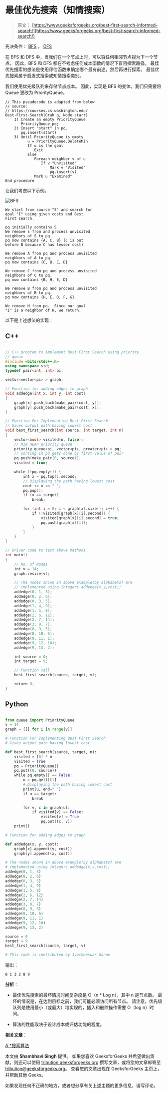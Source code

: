 # 最佳优先搜索（知情搜索）

> 原文： [https://www.geeksforgeeks.org/best-first-search-informed-search/](https://www.geeksforgeeks.org/best-first-search-informed-search/)

先决条件： [BFS](https://www.geeksforgeeks.org/breadth-first-traversal-for-a-graph/) ， [DFS](https://www.geeksforgeeks.org/depth-first-traversal-for-a-graph/)

在 BFS 和 DFS 中，当我们在一个节点上时，可以将任何相邻节点视为下一个节点。 因此，BFS 和 DFS 都在不考虑任何成本函数的情况下盲目探索路径。 最佳优先搜索的想法是使用评估函数来确定哪个最有前途，然后再进行探索。 最佳优先搜索属于启发式搜索或知情搜索类别。

我们使用优先级队列来存储节点成本。 因此，实现是 BFS 的变体，我们只需要将 Queue 更改为 PriorityQueue。

```
// This pseudocode is adapted from below 
// source:
// https://courses.cs.washington.edu/
Best-First-Search(Grah g, Node start)
    1) Create an empty PriorityQueue
       PriorityQueue pq;
    2) Insert "start" in pq.
       pq.insert(start)
    3) Until PriorityQueue is empty
          u = PriorityQueue.DeleteMin
          If u is the goal
             Exit
          Else
             Foreach neighbor v of u
                If v "Unvisited"
                    Mark v "Visited"                    
                    pq.insert(v)
             Mark u "Examined"                    
End procedure

```

让我们考虑以下示例。

![BFS](img/d9f8d4bd0c0b02c4e648e5afe6935159.png)

```
We start from source "S" and search for
goal "I" using given costs and Best
First search.

pq initially contains S
We remove s from and process unvisited
neighbors of S to pq.
pq now contains {A, C, B} (C is put
before B because C has lesser cost)

We remove A from pq and process unvisited
neighbors of A to pq.
pq now contains {C, B, E, D}

We remove C from pq and process unvisited
neighbors of C to pq.
pq now contains {B, H, E, D}

We remove B from pq and process unvisited
neighbors of B to pq.
pq now contains {H, E, D, F, G}

We remove H from pq.  Since our goal
"I" is a neighbor of H, we return.

```

以下是上述想法的实现：

## C++

```cpp

// C++ program to implement Best First Search using priority
// queue
#include <bits/stdc++.h>
using namespace std;
typedef pair<int, int> pi;

vector<vector<pi> > graph;

// Function for adding edges to graph
void addedge(int x, int y, int cost)
{
    graph[x].push_back(make_pair(cost, y));
    graph[y].push_back(make_pair(cost, x));
}

// Function For Implementing Best First Search
// Gives output path having lowest cost
void best_first_search(int source, int target, int n)
{
    vector<bool> visited(n, false);
    // MIN HEAP priority queue
    priority_queue<pi, vector<pi>, greater<pi> > pq;
    // sorting in pq gets done by first value of pair
    pq.push(make_pair(0, source));
    visited = true;

    while (!pq.empty()) {
        int x = pq.top().second;
        // Displaying the path having lowest cost
        cout << x << " ";
        pq.pop();
        if (x == target)
            break;

        for (int i = 0; i < graph[x].size(); i++) {
            if (!visited[graph[x][i].second]) {
                visited[graph[x][i].second] = true;
                pq.push(graph[x][i]);
            }
        }
    }
}

// Driver code to test above methods
int main()
{
    // No. of Nodes
    int v = 14;
    graph.resize(v);

    // The nodes shown in above example(by alphabets) are
    // implemented using integers addedge(x,y,cost);
    addedge(0, 1, 3);
    addedge(0, 2, 6);
    addedge(0, 3, 5);
    addedge(1, 4, 9);
    addedge(1, 5, 8);
    addedge(2, 6, 12);
    addedge(2, 7, 14);
    addedge(3, 8, 7);
    addedge(8, 9, 5);
    addedge(8, 10, 6);
    addedge(9, 11, 1);
    addedge(9, 12, 10);
    addedge(9, 13, 2);

    int source = 0;
    int target = 9;

    // Function call
    best_first_search(source, target, v);

    return 0;
}

```

## Python

```py

from queue import PriorityQueue
v = 14
graph = [[] for i in range(v)]

# Function For Implementing Best First Search
# Gives output path having lowest cost

def best_first_search(source, target, n):
    visited = [0] * n
    visited = True
    pq = PriorityQueue()
    pq.put((0, source))
    while pq.empty() == False:
        u = pq.get()[1]
        # Displaying the path having lowest cost
        print(u, end=" ")
        if u == target:
            break

        for v, c in graph[u]:
            if visited[v] == False:
                visited[v] = True
                pq.put((c, v))
    print()

# Function for adding edges to graph

def addedge(x, y, cost):
    graph[x].append((y, cost))
    graph[y].append((x, cost))

# The nodes shown in above example(by alphabets) are
# implemented using integers addedge(x,y,cost);
addedge(0, 1, 3)
addedge(0, 2, 6)
addedge(0, 3, 5)
addedge(1, 4, 9)
addedge(1, 5, 8)
addedge(2, 6, 12)
addedge(2, 7, 14)
addedge(3, 8, 7)
addedge(8, 9, 5)
addedge(8, 10, 6)
addedge(9, 11, 1)
addedge(9, 12, 10)
addedge(9, 13, 2)

source = 0
target = 9
best_first_search(source, target, v)

# This code is contributed by Jyotheeswar Ganne

```

输出：

```
0 1 3 2 8 9 
```

**分析**：

*   最佳优先搜索的最坏情况时间复杂度是 O（n * Log n），其中 n 是节点数。 最坏的情况是，在达到目标之前，我们可能必须访问所有节点。 请注意，优先级队列是使用最小（或最大）堆实现的，插入和删除操作需要 O（log n）时间。

*   算法的性能取决于设计成本或评估功能的程度。

**相关文章**：

[A *搜索算法](https://www.geeksforgeeks.org/a-search-algorithm/)

本文由 **Shambhavi Singh** 提供。 如果您喜欢 GeeksforGeeks 并希望做出贡献，则还可以使用 [tribution.geeksforgeeks.org](http://www.contribute.geeksforgeeks.org) 撰写文章，或将您的文章邮寄至 tribution@geeksforgeeks.org。 查看您的文章出现在 GeeksforGeeks 主页上，并帮助其他 Geeks。

如果发现任何不正确的地方，或者想分享有关上述主题的更多信息，请写评论。

